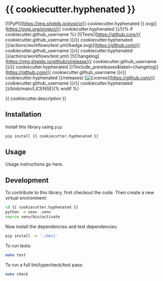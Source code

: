 # {{ cookiecutter.hyphenated }}

[![PyPI](https://img.shields.io/pypi/v/{{ cookiecutter.hyphenated }}.svg)](https://pypi.org/project/{{ cookiecutter.hyphenated }}/){% if cookiecutter.github_username %}
[![Tests](https://github.com/{{ cookiecutter.github_username }}/{{ cookiecutter.hyphenated }}/actions/workflows/test.yml/badge.svg)](https://github.com/{{ cookiecutter.github_username }}/{{ cookiecutter.hyphenated }}/actions/workflows/test.yml)
[![Changelog](https://img.shields.io/github/v/release/{{ cookiecutter.github_username }}/{{ cookiecutter.hyphenated }}?include_prereleases&label=changelog)](https://github.com/{{ cookiecutter.github_username }}/{{ cookiecutter.hyphenated }}/releases)
[![License](https://img.shields.io/badge/license-Apache%202.0-blue.svg)](https://github.com/{{ cookiecutter.github_username }}/{{ cookiecutter.hyphenated }}/blob/main/LICENSE){% endif %}

{{ cookiecutter.description }}

## Installation

Install this library using `pip`:
```bash
pip install {{ cookiecutter.hyphenated }}
```
## Usage

Usage instructions go here.

## Development

To contribute to this library, first checkout the code. Then create a new virtual environment:
```bash
cd {{ cookiecutter.hyphenated }}
python -m venv .venv
source venv/bin/activate
```
Now install the dependencies and test dependencies:
```bash
pip install -e '.[dev]'
```

To run tests:
```bash
make test
```

To run a full lint/typecheck/test pass:
```bash
make check
```
